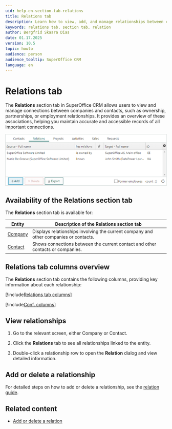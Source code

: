 ```yaml
---
uid: help-en-section-tab-relations
title: Relations tab
description: Learn how to view, add, and manage relationships between companies and contacts in SuperOffice CRM, ensuring that important business connections are easily accessible and well-documented.
keywords: relations tab, section tab, relation
author: Bergfrid Skaara Dias
date: 01.17.2025
version: 10.5
topic: howto
audience: person
audience_tooltip: SuperOffice CRM
language: en
---
```


# Relations tab

The **Relations** section tab in SuperOffice CRM allows users to view and manage connections between companies and contacts, such as ownership, partnerships, or employment relationships. It provides an overview of these associations, helping you maintain accurate and accessible records of all important connections.

![Relations (Company screen) -screenshot][img2]

## Availability of the Relations section tab

The **Relations** section tab is available for:

| Entity | Description of the Relations section tab |
|---|---|
| [Company][9] | Displays relationships involving the current company and other companies or contacts. |
| [Contact][10] | Shows connections between the current contact and other contacts or companies. |

## <a id="columns"></a>Relations tab columns overview

The **Relations** section tab contains the following columns, providing key information about each relationship:

[!include[Relations tab columns](../includes/table-relations-tab-columns.md)]

[!include[Conf. columns](../includes/tip-configure-columns.md)]

## View relationships

1. Go to the relevant screen, either Company or Contact.

1. Click the **Relations** tab to see all relationships linked to the entity.

1. Double-click a relationship row to open the **Relation** dialog and view detailed information.

## Add or delete a relationship

For detailed steps on how to add or delete a relationship, see the [relation guide][1].

## Related content

* [Add or delete a relation][1]

<!-- Referenced links -->
[1]: ../basics/relations.md
[9]: ../../company/learn/index.md#section-tabs
[10]: ../../contact/learn/index.md#section-tabs

<!-- Referenced images -->
[img2]: ../../../media/loc/en/company/relations-detail.png
